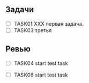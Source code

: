## Задачи

- [ ] TASK01 XXX первая задача. 
- [ ] TASK03 третья

## Ревью

- [ ] TASK04 start test task
- [ ] TASK06 start test task

